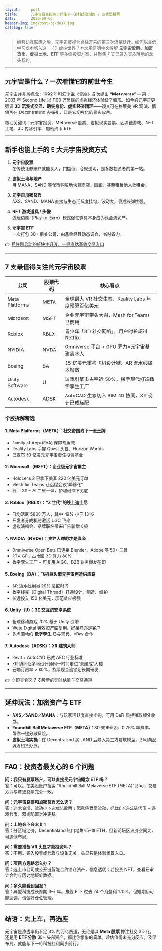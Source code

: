 ```yaml
---
layout:     post
title:      元宇宙投资指南：抓住下一波科技浪潮的 7 支优质股票
date:       2025-09-05
header-img: img/post-bg-desk.jpg
catalog: true
---
```


> 继移动互联网之后，元宇宙被视为继往开来的第三次流量跃迁。如何以最低学习成本切入这一 3D 虚拟世界？本文用简明中文拆解 **元宇宙股票、加密货币、虚拟土地、ETF** 等多维投资方案，并聚焦 7 支已进入实质落地的龙头标的。

---

## 元宇宙是什么？一次看懂它的前世今生
元宇宙并非新概念：1992 年科幻小说《雪崩》首次提出 **“Metaverse”** 一词；2003 年 Second Life 以 1100 万居民的虚拟经济体验证了雏形。如今的元宇宙更强调 **3D 沉浸式交互、跨链身份、虚实经济闭环**——观众可在格莱美 VR 观演、情侣可在 Decentraland 办婚礼，正是它切片化的真实应用。

核心关键词：元宇宙投资、Metaverse 股票、虚拟现实股票、区块链游戏、NFT 土地、3D 内容引擎、加密货币 ETF

---

## 新手也能上手的 5 大元宇宙投资方式
1. **元宇宙股票**  
   在传统证券账户就能买入，门槛低、合规透明，是多数投资者的第一站。

2. **虚拟土地与地产**  
   用 MANA、SAND 等代币购买地块建商店、画廊，甚至租给他人收租金。

3. **元宇宙加密货币**  
   AXS、SAND、MANA 直接与生态活跃度挂钩，波动大，但成长弹性强。

4. **NFT 游戏道具 / 头像**  
   边玩边赚（Play-to-Earn）模式促使道具本身成为现金流资产。

5. **元宇宙 ETF**  
   一次打包 30+ 相关公司，由基金经理动态调仓，省时省力。

👉 [抓住刚启动的板块主升浪，一键直达高效交易入口](https://okxdog.com/)

---

## 7 支最值得关注的元宇宙股票
| 公司 | 股票代码 | 核心看点 |
|----|----|----|
|Meta Platforms|META|全球最大 VR 社交生态，Reality Labs 年度预算百亿美元|
|Mic‍rosoft|MSFT|企业元宇宙带头大哥，Mesh for Teams 已商用|
|Roblox|RBLX|青少年「3D 社交网络」，用户时长超过 Netflix|
|NVIDIA|NVDA|Omniverse 平台 + GPU 算力=元宇宙基建卖水人|
|Boeing|BA|15 亿美元重构飞机设计链，AR 流水线降本增效|
|Unity Software|U|游戏引擎市占率近 50%，联手现代打造数字孪生工厂|
|Autodesk|ADSK|AutoCAD 生态切入 BIM 4D 协同，XR 设计已成标配|

### 个股拆解精选

#### 1. Meta Platforms（META）：社交帝国的下一张王牌  
- Family of Apps(FoA) 保障现金流  
- Reality Labs 手握 Quest 头显、Horizon Worlds  
- 已宣布 50 亿美元元宇宙责任投资基金

#### 2. Microsoft（MSFT）：企业级元宇宙霸主  
- HoloLens 2 已拿下美军 220 亿美元订单  
- Mesh for Teams 让远程会议“瞬移化”  
- 云 + XR + AI 三维一体，护城河深不见底

#### 3. Roblox（RBLX）：“Z 世代”的线上迪士尼  
- 日均活跃 5800 万人，其中 49% 小于 13 岁  
- 开发者分成机制激活 UGC 飞轮  
- 虚拟演唱会、品牌联名带来广告新增长极

#### 4. NVIDIA（NVDA）：卖铲人赚的才是真金  
- Omniverse Open Beta 已连接 Blender、Adobe 等 50+ 工具  
- RTX GPU 占市面 3D 算力 80%  
- 数字孪生工厂 + 可复用 AIGC，B2B 业务爆发在即

#### 5. Boeing（BA）：飞机巨头借元宇宙再造供应链  
- AR 流水线削减 25% 装配时间  
- 数字线程（Digital Thread）打通设计、制造、维护
- 长远投入 150 亿美元，示范效应极强

#### 6. Unity（U）：3D 交互的安卓系统  
- 全球移动游戏 70% 基于 Unity 引擎  
- Weta Digital 特效资产库复用，好莱坞亦是客户  
- 多点落地的 **数字孪生** 已与现代、eBay 合作

#### 7. Autodesk（ADSK）：XR 建筑大师  
- Revit + AutoCAD 已成 AEC 行业标准  
- XR 协同让多地设计师同一时间走进“未建成”大楼  
- 云端订阅率 > 80%，持续现金流锁定长期研发

👉 [立即查看这 7 支股票的实时估值与交易通道](https://okxdog.com/)

---

## 延伸玩法：加密资产与 ETF
- **AXS／SAND／MANA**：与玩家活跃度直接挂钩，可用 DeFi 质押赚取额外收益。  
- **Roundhill Ball Metaverse ETF（META）**：30 支重仓股、0.75% 年费率，帮你一键分散风险。  
- **虚拟土地实操**：在 Decentraland 买 LAND 后导入第三方建筑模型，即可向品牌方租赁办展。

---

## FAQ：投资者最关心的 6 个问题

**问：我只有股票账户，可以直接买元宇宙概念 ETF 吗？**  
答：可以。在美股账户搜索 “Roundhill Ball Metaverse ETF (META)” 即可，交易方式与普通股票完全一致。

**问：元宇宙股票和加密货币怎么选？**  
答：追求合规、波动小→选龙头股票；愿意承受高波动、抓住β→选公链代币 + 游戏代币，双线配置对冲更稳。

**问：土地会不会太贵？**  
答：分区域定价。Decentraland 热门地块≈5–10 ETH，但新论坛区议价空间大，可逢低布局。

**问：需要准备 VR 头显才能投资吗？**  
答：不用。买入股票或代币与设备无关，头显只是体验场景入口。

**问：项目方跑路怎么办？**  
答：选上市公司或公开链智能合约锁仓资产，信息透明；若投资 NFT，查看已审计合约与历史地板价数据。

**问：多久能看到回报？**  
答：典型科技成长周期 3–5 年。旗舰 ETF 过去 24 个月盈利 170%，但短期仍可能回调，请做好仓位管理。

---

## 结语：先上车，再选座
元宇宙是渗透率仍不足 3% 的万亿赛道。无论是以 **Meta 股票** 押注社交 3D 化，还是用 **ETF 分散** 30+ 头部资产，都比你想象的简单。趁估值尚未充分反应，及早布局，就能与下一轮科技红利同步前行。